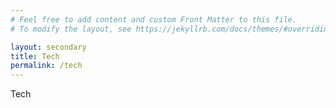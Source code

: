 ```yaml
---
# Feel free to add content and custom Front Matter to this file.
# To modify the layout, see https://jekyllrb.com/docs/themes/#overriding-theme-defaults

layout: secondary
title: Tech
permalink: /tech
---
```

Tech